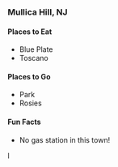 ### Mullica Hill, NJ

#### Places to Eat
- Blue Plate
- Toscano

#### Places to Go
- Park
- Rosies

#### Fun Facts
- No gas station in this town!


l

